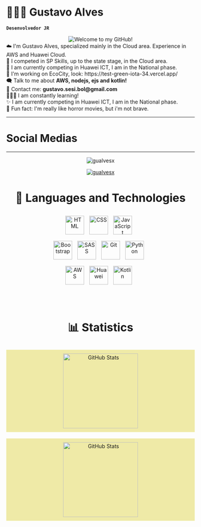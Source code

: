# 👨🏻‍💻 Gustavo Alves

**`Desenvolvedor JR`**

<div align="center">
    <img src="https://readme-typing-svg.demolab.com?font=Fira+Code&size=49&duration=4000&pause=1000&color=efeaa7&width=700&height=100&lines=Welcome+to+my+GitHub!" alt="Welcome to my GitHub!"/>
</div>

<div align="left">
 ☁️ I'm Gustavo Alves, specialized mainly in the Cloud area. Experience in AWS and Huawei Cloud.
</div>
<div align="left">
 🏅 I competed in SP Skills, up to the state stage, in the Cloud area.
</div>
<div align="left">
 💫 I am currently competing in Huawei ICT, I am in the National phase.
</div>
<div align="left">
 🌳 I'm working on EcoCity, look: https://test-green-iota-34.vercel.app/
</div>
<div align="left">
 🗨️ Talk to me about <b>AWS, nodejs, ejs and kotlin!</b>
</div>
<div align="left">
 📧 Contact me: <b>gustavo.sesi.bol@gmail.com</b>
</div>
<div align="left">
 🧑🏻‍💻 I am constantly learning!
</div>
<div align="left">
 ✨ I am currently competing in Huawei ICT, I am in the National phase.
</div>
<div align="left">
 👻 Fun fact: I'm really like horror movies, but i'm not brave.
</div>

---
 <h1>Social Medias</h1>

---
<p align="center"> <img src="https://komarev.com/ghpvc/?username=gualvesx&label=Profile%20views&color=0e75b6&style=flat" alt="gualvesx" /> </p>

<p align="center"> <a href="https://github.com/ryo-ma/github-profile-trophy"><img src="https://github-profile-trophy.vercel.app/?username=gualvesx" alt="gualvesx" /></a> </p>

<div align="center">
  <h3 style="font-weight: bold; font-size: 30px;">🤖 Languages ​​and Technologies</h3>
</div>

<div align="center">
<img 
      alt="HTML"
      title="HTML" 
      width="50px" 
      style="padding-right: 10px;" 
      src="https://cdn.jsdelivr.net/gh/devicons/devicon@latest/icons/html5/html5-original.svg" 
  />
<img 
      alt="CSS" 
      title="CSS"
      width="50px" 
      style="padding-right: 10px;" 
      src="https://cdn.jsdelivr.net/gh/devicons/devicon@latest/icons/css3/css3-original.svg" 
  />
<img 
      alt="JavaScript" 
      title="JavaScript"
      width="50px" 
      style="padding-right: 10px;" 
      src="https://cdn.jsdelivr.net/gh/devicons/devicon@latest/icons/javascript/javascript-original.svg" 
  />

<img 
      alt="Bootstrap"
      title="Bootstrap" 
      width="50px" 
      style="padding-right: 10px;" 
      src="https://cdn.jsdelivr.net/gh/devicons/devicon@latest/icons/bootstrap/bootstrap-original.svg" 
  />
<img 
      alt="SASS" 
      title="SASS"
      width="50px" 
      style="padding-right: 10px;" 
      src="https://cdn.jsdelivr.net/gh/devicons/devicon@latest/icons/sass/sass-original.svg" 
  />
<img 
      alt="Git" 
      title="Git"
      width="50px" 
      style="padding-right: 10px;" 
      src="https://cdn.jsdelivr.net/gh/devicons/devicon@latest/icons/git/git-original.svg" 
  />
<img 
      alt="Python" 
      title="Python"
      width="50px" 
      style="padding-right: 10px;" 
      src="https://cdn.jsdelivr.net/gh/devicons/devicon@latest/icons/python/python-original.svg" 
  />

<img 
    alt="AWS"
    title="AWS"
    width="50px"
    style="padding-right: 10px;" 
    src="https://hermes.dio.me/articles/cover/4476ef21-b511-4d40-b7cc-1e1383760600.png"
      />
<img 
    alt="Huawei"
    title="Huawei"
    width="50px"
    style="padding-right: 10px;" 
    src="https://w7.pngwing.com/pngs/430/40/png-transparent-huawei-symantec-mobile-phones-mobile-world-congress-telecommunication-business-people-logo-business.png"
      />
<img 
    alt="Kotlin"
    title="Kotlin"
    width="50px"
    style="padding-right: 10px;" 
    src="https://images.g2crowd.com/uploads/product/image/social_landscape/social_landscape_44f4cd6223b389cff33f217026c7d8e6/kotlin.png"
      />
      
</div>

<br/>
<br/>

<div align="center">
  <h3 style="font-weight: bold; font-size: 30px;">📊 Statistics</h3>
</div>

<div align="center" style="background-color: #efeaa7; padding: 10px;">
  <img 
    align="center" 
    alt="GitHub Stats" 
    height="200" 
    src="https://github-readme-stats.vercel.app/api?username=gualvesx&show_icons=true&theme=highcontrast&include_all_commits=true&cache_seconds=86400" 
  />
</div>
<br/>
<div align="center" style="background-color: #efeaa7; padding: 10px;">
  <img 
    align="center" 
    alt="GitHub Stats" 
    height="200" 
    src="https://github-readme-stats.vercel.app/api/top-langs/?username=gualvesx&theme=highcontrast&layout=compact&custom_title=Top%20Technologies&langs_count=9&hide=html,css,scss,shell&cache_seconds=86400" 
  />
</div>
